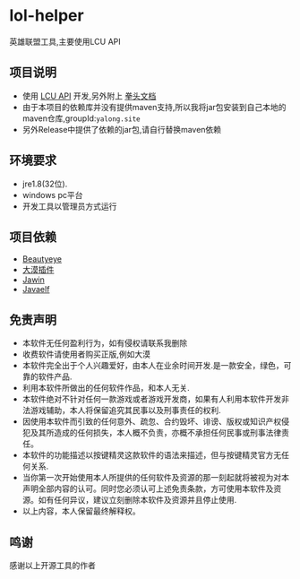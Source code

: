 # lol-helper

英雄联盟工具,主要使用LCU API

## 项目说明

- 使用 [LCU API](https://riot-api-libraries.readthedocs.io/) 开发,另外附上 [拳头文档](https://developer.riotgames.com/docs/lol/)
- 由于本项目的依赖库并没有提供maven支持,所以我将jar包安装到自己本地的maven仓库,groupId:`yalong.site`
- 另外Release中提供了依赖的jar包,请自行替换maven依赖

## 环境要求

- jre1.8(32位).
- windows pc平台
- 开发工具以管理员方式运行

## 项目依赖

- [Beautyeye](https://github.com/JackJiang2011/beautyeye)
- [大漠插件](http://www.dmwebsite.net/)
- [Jawin](http://jawinproject.sourceforge.net/)
- [Javaelf](http://javaelf.cn/)

## 免责声明

- 本软件无任何盈利行为，如有侵权请联系我删除
- 收费软件请使用者购买正版,例如大漠
- 本软件完全出于个人兴趣爱好，由本人在业余时间开发.是一款安全，绿色，可靠的软件产品.
- 利用本软件所做出的任何软件作品，和本人无关.
- 本软件绝对不针对任何一款游戏或者游戏开发商，如果有人利用本软件开发非法游戏辅助，本人将保留追究其民事以及刑事责任的权利.
- 因使用本软件而引致的任何意外、疏忽、合约毁坏、诽谤、版权或知识产权侵犯及其所造成的任何损失，本人概不负责，亦概不承担任何民事或刑事法律责任。
- 本软件的功能描述以按键精灵这款软件的语法来描述，但与按键精灵官方无任何关系.
- 当你第一次开始使用本人所提供的任何软件及资源的那一刻起就将被视为对本声明全部内容的认可。同时您必须认可上述免责条款，方可使用本软件及资源。如有任何异议，建议立刻删除本软件及资源并且停止使用.
- 以上内容，本人保留最终解释权。

## 鸣谢

感谢以上开源工具的作者